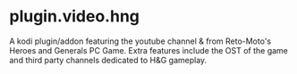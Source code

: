 # plugin.video.hng
A kodi plugin/addon featuring the youtube channel &amp; from Reto-Moto's Heroes and Generals PC Game. Extra features include the OST of the game and third party channels dedicated to H&amp;G gameplay.
